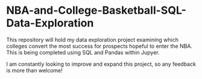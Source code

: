 # NBA-and-College-Basketball-SQL-Data-Exploration
This repository will hold my data exploration project examining which colleges convert the most success for prospects hopeful to enter the NBA. This is being completed using SQL and Pandas within Jupyer.

I am constantly looking to improve and expand this project, so any feedback is more than welcome!
